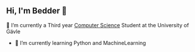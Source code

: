 ## Hi, I'm Bedder 👋

🔭 I’m currently a Third year [Computer Science](https://www.hig.se/utbildning/intresseomraden-och-program/teknik-och-samhallsbyggnad/datavetenskapliga-programmet-180-hp) Student at the University of Gävle <br/>

- 🌱 I’m currently learning Python and MachineLearning


